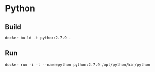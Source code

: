 # Python

## Build

    docker build -t python:2.7.9 .

## Run

    docker run -i -t --name=python python:2.7.9 /opt/python/bin/python
